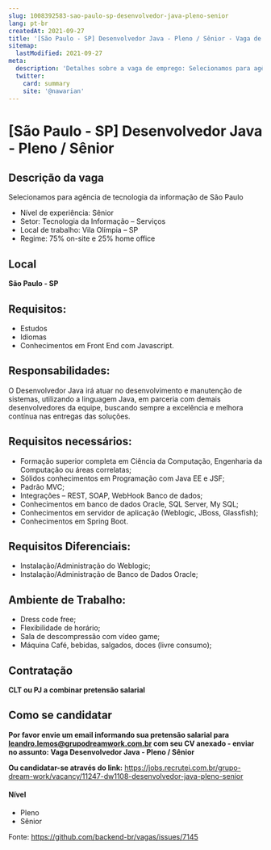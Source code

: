 ```yaml
---
slug: 1008392583-sao-paulo-sp-desenvolvedor-java-pleno-senior
lang: pt-br
createdAt: 2021-09-27
title: '[São Paulo - SP] Desenvolvedor Java - Pleno / Sênior - Vaga de Emprego'
sitemap:
  lastModified: 2021-09-27
meta:
  description: 'Detalhes sobre a vaga de emprego: Selecionamos para agência de tecnologia da informação de São Paulo - Nível de experiência: Sênior - Setor: Tecnologia da Informação – Serviços - Local de trabalho: Vila Olímpia – SP - Regime: 75% on-site e 25% home office'
  twitter:
    card: summary
    site: '@nawarian'
---
```


# [São Paulo - SP] Desenvolvedor Java - Pleno / Sênior

## Descrição da vaga

Selecionamos para agência de tecnologia da informação de São Paulo

- Nível de experiência: Sênior
- Setor: Tecnologia da Informação – Serviços
- Local de trabalho: Vila Olímpia – SP
- Regime: 75% on-site e 25% home office

## Local
**São Paulo - SP**

## Requisitos:

- Estudos
- Idiomas
- Conhecimentos em Front End com Javascript.

## Responsabilidades:
O Desenvolvedor Java irá atuar no desenvolvimento e manutenção de sistemas, utilizando a linguagem Java, em parceria com demais desenvolvedores da equipe, buscando sempre a excelência e melhora contínua nas entregas das soluções.

## Requisitos necessários:

- Formação superior completa em Ciência da Computação, Engenharia da Computação ou áreas correlatas;
- Sólidos conhecimentos em Programação com Java EE e JSF;
- Padrão MVC;
- Integrações – REST, SOAP, WebHook Banco de dados;
- Conhecimentos em banco de dados Oracle, SQL Server, My SQL;
- Conhecimentos em servidor de aplicação (Weblogic, JBoss, Glassfish);
- Conhecimentos em Spring Boot.

## Requisitos Diferenciais:

- Instalação/Administração do Weblogic;
- Instalação/Administração de Banco de Dados Oracle;

## Ambiente de Trabalho:

- Dress code free;
- Flexibilidade de horário;
- Sala de descompressão com vídeo game;
- Máquina Café, bebidas, salgados, doces (livre consumo);

## Contratação

**CLT ou PJ a combinar pretensão salarial**

## Como se candidatar

**Por favor envie um email informando sua pretensão salarial para leandro.lemos@grupodreamwork.com.br com seu CV anexado - enviar no assunto: Vaga Desenvolvedor Java - Pleno / Sênior**

**Ou candidatar-se através do link:** https://jobs.recrutei.com.br/grupo-dream-work/vacancy/11247-dw1108-desenvolvedor-java-pleno-senior

#### Nível
- Pleno
- Sênior

Fonte: https://github.com/backend-br/vagas/issues/7145